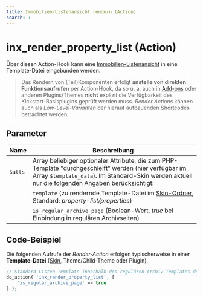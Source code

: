 ```yaml
---
title: Immobilien-Listenansicht rendern (Action)
search: 1
---
```


# inx_render_property_list (Action)

Über diesen Action-Hook kann eine [Immobilien-Listenansicht](../komponenten/liste.html) in eine Template-Datei eingebunden werden.

> Das Rendern von (Teil)Komponenten erfolgt **anstelle von direkten Funktionsaufrufen** per Action-Hook, da so u. a. auch in [Add-ons](../add-ons.html) oder anderen Plugins/Themes **nicht** explizit die Verfügbarkeit des Kickstart-Basisplugins geprüft werden muss. <i>Render Actions</i> können auch als <i>Low-Level-Varianten</i> der hierauf aufbauenden Shortcodes betrachtet werden.

## Parameter

| Name | Beschreibung |
| ---- | ------------ |
| `$atts` | Array beliebiger optionaler Attribute, die zum PHP-Template "durchgeschleift" werden (hier verfügbar im Array `$template_data`). Im Standard-Skin werden aktuell nur die folgenden Angaben berücksichtigt: |
| | `template` (zu rendernde Template-Datei im [Skin-Ordner](../anpassung-erweiterung/skins.html#Ordner), Standard: *property-list/properties*) |
| | `is_regular_archive_page` (Boolean-Wert, *true* bei Einbindung in regulären Archivseiten) |

## Code-Beispiel

Die folgenden Aufrufe der <i>Render-Action</i> erfolgen typischerweise in einer **Template-Datei** ([Skin](../anpassung-erweiterung/skins.html), Theme/Child-Theme oder Plugin).

```php
// Standard-Listen-Template innerhalb des regulären Archiv-Templates der Immobilien-Beitragsart rendern
do_action( 'inx_render_property_list', [
	'is_regular_archive_page' => true
] );
```